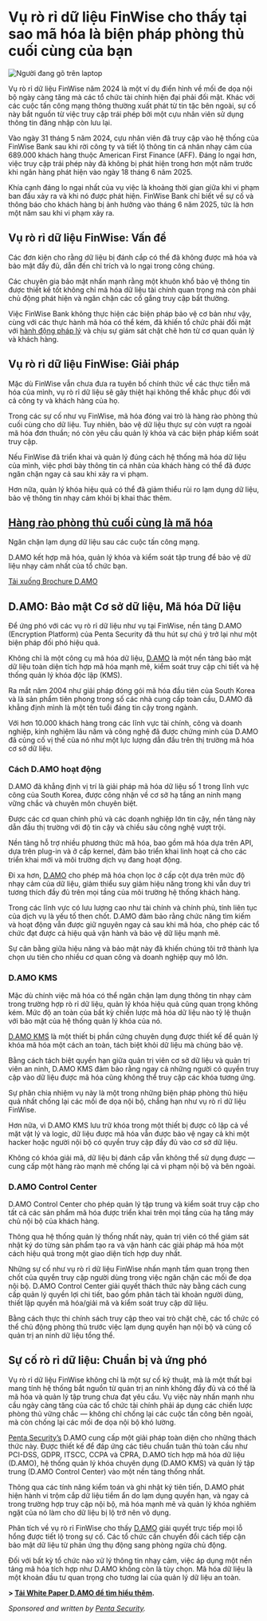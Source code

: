 # Vụ rò rỉ dữ liệu FinWise cho thấy tại sao mã hóa là biện pháp phòng thủ cuối cùng của bạn

![Người đang gõ trên laptop](https://www.bleepstatic.com/content/posts/2025/10/21/penta-header.png)

Vụ rò rỉ dữ liệu FinWise năm 2024 là một ví dụ điển hình về mối đe dọa nội bộ ngày càng tăng mà các tổ chức tài chính hiện đại phải đối mặt. Khác với các cuộc tấn công mạng thông thường xuất phát từ tin tặc bên ngoài, sự cố này bắt nguồn từ việc truy cập trái phép bởi một cựu nhân viên sử dụng thông tin đăng nhập còn lưu lại.

Vào ngày 31 tháng 5 năm 2024, cựu nhân viên đã truy cập vào hệ thống của FinWise Bank sau khi rời công ty và tiết lộ thông tin cá nhân nhạy cảm của 689.000 khách hàng thuộc American First Finance (AFF). Đáng lo ngại hơn, việc truy cập trái phép này đã không bị phát hiện trong hơn một năm trước khi ngân hàng phát hiện vào ngày 18 tháng 6 năm 2025.

Khía cạnh đáng lo ngại nhất của vụ việc là khoảng thời gian giữa khi vi phạm ban đầu xảy ra và khi nó được phát hiện. FinWise Bank chỉ biết về sự cố và thông báo cho khách hàng bị ảnh hưởng vào tháng 6 năm 2025, tức là hơn một năm sau khi vi phạm xảy ra.

## Vụ rò rỉ dữ liệu FinWise: Vấn đề

Các đơn kiện cho rằng dữ liệu bị đánh cắp có thể đã không được mã hóa và bảo mật đầy đủ, dẫn đến chỉ trích và lo ngại trong công chúng.

Các chuyên gia bảo mật nhấn mạnh rằng một khuôn khổ bảo vệ thông tin được thiết kế tốt không chỉ mã hóa dữ liệu tài chính quan trọng mà còn phải chủ động phát hiện và ngăn chặn các cố gắng truy cập bất thường.

Việc FinWise Bank không thực hiện các biện pháp bảo vệ cơ bản như vậy, cùng với các thực hành mã hóa có thể kém, đã khiến tổ chức phải đối mặt với [hành động pháp lý](https://www.bankingdive.com/news/finwise-data-breach-former-employee-american-first-court-plaintiff-689k/761026/) và chịu sự giám sát chặt chẽ hơn từ cơ quan quản lý và khách hàng.

## Vụ rò rỉ dữ liệu FinWise: Giải pháp

Mặc dù FinWise vẫn chưa đưa ra tuyên bố chính thức về các thực tiễn mã hóa của mình, vụ rò rỉ dữ liệu sẽ gây thiệt hại không thể khắc phục đối với cả công ty và khách hàng của họ.

Trong các sự cố như vụ FinWise, mã hóa đóng vai trò là hàng rào phòng thủ cuối cùng cho dữ liệu. Tuy nhiên, bảo vệ dữ liệu thực sự còn vượt ra ngoài mã hóa đơn thuần; nó còn yêu cầu quản lý khóa và các biện pháp kiểm soát truy cập.

Nếu FinWise đã triển khai và quản lý đúng cách hệ thống mã hóa dữ liệu của mình, việc phơi bày thông tin cá nhân của khách hàng có thể đã được ngăn chặn ngay cả sau khi xảy ra vi phạm.

Hơn nữa, quản lý khóa hiệu quả có thể đã giảm thiểu rủi ro lạm dụng dữ liệu, bảo vệ thông tin nhạy cảm khỏi bị khai thác thêm.

## [Hàng rào phòng thủ cuối cùng là mã hóa](https://www.pentasecurity.com/resources/brochures/?utm%5Fsource=article&utm%5Fmedium=bleepingcomputer&utm%5Fcampaign=d%5Fartcle%5F2510)

Ngăn chặn lạm dụng dữ liệu sau các cuộc tấn công mạng.

D.AMO kết hợp mã hóa, quản lý khóa và kiểm soát tập trung để bảo vệ dữ liệu nhạy cảm nhất của tổ chức bạn. 

[Tải xuống Brochure D.AMO](https://www.pentasecurity.com/resources/brochures/?utm%5Fsource=article&utm%5Fmedium=bleepingcomputer&utm%5Fcampaign=d%5Fartcle%5F2510)

## D.AMO: Bảo mật Cơ sở dữ liệu, Mã hóa Dữ liệu

Để ứng phó với các vụ rò rỉ dữ liệu như vụ tại FinWise, nền tảng D.AMO (Encryption Platform) của Penta Security đã thu hút sự chú ý trở lại như một biện pháp đối phó hiệu quả.

Không chỉ là một công cụ mã hóa dữ liệu, [D.AMO](https://www.pentasecurity.com/product/damo/?utm%5Fsource=article&utm%5Fmedium=bleepingcomputer&utm%5Fcampaign=d%5Fartcle%5F2510) là một nền tảng bảo mật dữ liệu toàn diện tích hợp mã hóa mạnh mẽ, kiểm soát truy cập chi tiết và hệ thống quản lý khóa độc lập (KMS).

Ra mắt năm 2004 như giải pháp đóng gói mã hóa đầu tiên của South Korea và là sản phẩm tiên phong trong số các nhà cung cấp toàn cầu, D.AMO đã khẳng định mình là một tên tuổi đáng tin cậy trong ngành.

Với hơn 10.000 khách hàng trong các lĩnh vực tài chính, công và doanh nghiệp, kinh nghiệm lâu năm và công nghệ đã được chứng minh của D.AMO đã củng cố vị thế của nó như một lực lượng dẫn đầu trên thị trường mã hóa cơ sở dữ liệu.

### Cách D.AMO hoạt động

D.AMO đã khẳng định vị trí là giải pháp mã hóa dữ liệu số 1 trong lĩnh vực công của South Korea, được công nhận về cơ sở hạ tầng an ninh mạng vững chắc và chuyên môn chuyên biệt.

Được các cơ quan chính phủ và các doanh nghiệp lớn tin cậy, nền tảng này dẫn đầu thị trường với độ tin cậy và chiều sâu công nghệ vượt trội.

Nền tảng hỗ trợ nhiều phương thức mã hóa, bao gồm mã hóa dựa trên API, dựa trên plug-in và ở cấp kernel, đảm bảo triển khai linh hoạt cả cho các triển khai mới và môi trường dịch vụ đang hoạt động.

Đi xa hơn, [D.AMO](https://www.pentasecurity.com/product/damo/?utm%5Fsource=article&utm%5Fmedium=bleepingcomputer&utm%5Fcampaign=d%5Fartcle%5F2510) cho phép mã hóa chọn lọc ở cấp cột dựa trên mức độ nhạy cảm của dữ liệu, giảm thiểu suy giảm hiệu năng trong khi vẫn duy trì tương thích đầy đủ trên mọi tầng của môi trường hệ thống khách hàng.

Trong các lĩnh vực có lưu lượng cao như tài chính và chính phủ, tính liên tục của dịch vụ là yếu tố then chốt. D.AMO đảm bảo rằng chức năng tìm kiếm và hoạt động vẫn được giữ nguyên ngay cả sau khi mã hóa, cho phép các tổ chức đạt được cả hiệu quả vận hành và bảo vệ dữ liệu mạnh mẽ.

Sự cân bằng giữa hiệu năng và bảo mật này đã khiến chúng tôi trở thành lựa chọn ưu tiên cho nhiều cơ quan công và doanh nghiệp quy mô lớn.

### D.AMO KMS

Mặc dù chính việc mã hóa có thể ngăn chặn lạm dụng thông tin nhạy cảm trong trường hợp rò rỉ dữ liệu, quản lý khóa hiệu quả cũng quan trọng không kém. Mức độ an toàn của bất kỳ chiến lược mã hóa dữ liệu nào tỷ lệ thuận với bảo mật của hệ thống quản lý khóa của nó.

[D.AMO KMS](https://www.pentasecurity.com/product/kms/?utm%5Fsource=article&utm%5Fmedium=bleepingcomputer&utm%5Fcampaign=d%5Fartcle%5F2510) là một thiết bị phần cứng chuyên dụng được thiết kế để quản lý khóa mã hóa một cách an toàn, tách biệt khỏi dữ liệu mà chúng bảo vệ.

Bằng cách tách biệt quyền hạn giữa quản trị viên cơ sở dữ liệu và quản trị viên an ninh, D.AMO KMS đảm bảo rằng ngay cả những người có quyền truy cập vào dữ liệu được mã hóa cũng không thể truy cập các khóa tương ứng.

Sự phân chia nhiệm vụ này là một trong những biện pháp phòng thủ hiệu quả nhất chống lại các mối đe dọa nội bộ, chẳng hạn như vụ rò rỉ dữ liệu FinWise.

Hơn nữa, vì D.AMO KMS lưu trữ khóa trong một thiết bị được cô lập cả về mặt vật lý và logic, dữ liệu được mã hóa vẫn được bảo vệ ngay cả khi một hacker hoặc người nội bộ có quyền truy cập đầy đủ vào cơ sở dữ liệu.

Không có khóa giải mã, dữ liệu bị đánh cắp vẫn không thể sử dụng được — cung cấp một hàng rào mạnh mẽ chống lại cả vi phạm nội bộ và bên ngoài.

### D.AMO Control Center

D.AMO Control Center cho phép quản lý tập trung và kiểm soát truy cập cho tất cả các sản phẩm mã hóa được triển khai trên mọi tầng của hạ tầng máy chủ nội bộ của khách hàng.

Thông qua hệ thống quản lý thống nhất này, quản trị viên có thể giám sát nhật ký do từng sản phẩm tạo ra và vận hành các giải pháp mã hóa một cách hiệu quả trong một giao diện tích hợp duy nhất.

Những sự cố như vụ rò rỉ dữ liệu FinWise nhấn mạnh tầm quan trọng then chốt của quyền truy cập người dùng trong việc ngăn chặn các mối đe dọa nội bộ. D.AMO Control Center giải quyết thách thức này bằng cách cung cấp quản lý quyền lợi chi tiết, bao gồm phân tách tài khoản người dùng, thiết lập quyền mã hóa/giải mã và kiểm soát truy cập dữ liệu.

Bằng cách thực thi chính sách truy cập theo vai trò chặt chẽ, các tổ chức có thể chủ động phòng thủ trước việc lạm dụng quyền hạn nội bộ và củng cố quản trị an ninh dữ liệu tổng thể.

## Sự cố rò rỉ dữ liệu: Chuẩn bị và ứng phó

Vụ rò rỉ dữ liệu FinWise không chỉ là một sự cố kỹ thuật, mà là một thất bại mang tính hệ thống bắt nguồn từ quản trị an ninh không đầy đủ và có thể là mã hóa và quản lý tập trung chưa đạt yêu cầu. Vụ việc này nhấn mạnh nhu cầu ngày càng tăng của các tổ chức tài chính phải áp dụng các chiến lược phòng thủ vững chắc — không chỉ chống lại các cuộc tấn công bên ngoài, mà còn chống lại các mối đe dọa nội bộ khó lường.

[Penta Security’s](https://www.pentasecurity.com/?utm%5Fsource=article&utm%5Fmedium=bleepingcomputer&utm%5Fcampaign=d%5Fartcle%5F2510) D.AMO cung cấp một giải pháp toàn diện cho những thách thức này. Được thiết kế để đáp ứng các tiêu chuẩn tuân thủ toàn cầu như PCI-DSS, GDPR, ITSCC, CCPA và CPRA, D.AMO tích hợp mã hóa dữ liệu (D.AMO), hệ thống quản lý khóa chuyên dụng (D.AMO KMS) và quản lý tập trung (D.AMO Control Center) vào một nền tảng thống nhất.

Thông qua các tính năng kiểm toán và ghi nhật ký tiên tiến, D.AMO phát hiện hành vi trộm cắp dữ liệu tiềm ẩn do lạm dụng quyền hạn, và ngay cả trong trường hợp truy cập nội bộ, mã hóa mạnh mẽ và quản lý khóa nghiêm ngặt của nó làm cho dữ liệu bị lộ trở nên vô dụng.

Phân tích về vụ rò rỉ FinWise cho thấy [D.AMO](https://www.pentasecurity.com/product/damo/?utm%5Fsource=article&utm%5Fmedium=bleepingcomputer&utm%5Fcampaign=d%5Fartcle%5F2510) giải quyết trực tiếp mọi lỗ hổng được tiết lộ trong sự cố. Các tổ chức cần chuyển đổi cách tiếp cận bảo mật dữ liệu từ phản ứng thụ động sang phòng ngừa chủ động.

Đối với bất kỳ tổ chức nào xử lý thông tin nhạy cảm, việc áp dụng một nền tảng mã hóa tích hợp như D.AMO không còn là tùy chọn. Mã hóa dữ liệu là một khoản đầu tư quan trọng cho tương lai của quản lý dữ liệu an toàn.

**\> [Tải White Paper D.AMO để tìm hiểu thêm](https://www.pentasecurity.com/resources/whitepapers/?utm%5Fsource=article&utm%5Fmedium=bleepingcomputer&utm%5Fcampaign=d%5Fartcle%5F2510).**

_Sponsored and written by [Penta Security](https://www.pentasecurity.com/resources/whitepapers/?utm%5Fsource=article&utm%5Fmedium=bleepingcomputer&utm%5Fcampaign=d%5Fartcle%5F2510)._